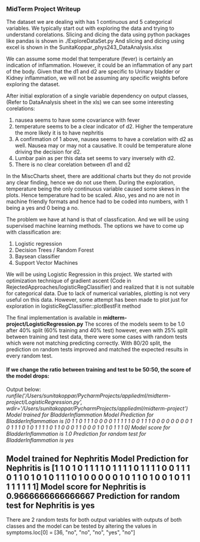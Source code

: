 ### MidTerm Project Writeup


The dataset we are dealing with has 1 continuous and 5 categorical variables. 
We typically start out with exploring the data and trying to understand corelations.
Slicing and dicing the data using python packages like pandas is shown in  ./ExploreDataSet.py
And slicing and dicing using excel is shown in the SunitaKoppar_phys243_DataAnalysis.xlsx

We can assume some model that temperature (fever) is certainly an indication of inflammation. However, 
it could be an inflammation of any part of the body. Given that the d1 and d2 are specific to Urinary bladder 
or Kidney inflammation, we will not be assuming any specific weights before exploring the dataset.

After initial exploration of a single variable dependency on output classes, (Refer to DataAnalysis sheet in the xls) 
we can see some interesting corelations:
1. nausea seems to have some covariance with fever
2. temperature seems to be a clear indicator of d2. Higher the temperature the more likely it is to have nephritis
3. A confirmation of 1 above, nausea seems to have a corelation with d2 as well. 
Nausea may or may not a causative. It could be temperature alone driving the decision for d2. 
4. Lumbar pain as per this data set seems to vary inversely with d2. 
5. There is no clear corelation between d1 and d2

In the MiscCharts sheet, there are additional charts but they do not provide any clear finding, hence we do not use them.
During the exploration, temperature being the only continuous variable caused some skews in the plots. Hence temperature 
had to be scaled. Also, yes and no are not in machine friendly formats and hence had to be coded into numbers, with 1 being
a yes and 0 being a no. 

The problem we have at hand is that of classfication. And we will be using supervised machine learning methods.
The options we have to come up with classification are:
1. Logistic regression
2. Decision Trees / Random Forest
3. Baysean classifier
4. Support Vector Machines

We will be using Logistic Regression in this project. We started with optimization technique of gradient ascent (Code in RejectedApproaches/logisticRegClassifier) 
and realized that it is not suitable for categorical data.
Due to lack of numerical variables, plotting is not very useful on this data. However, some attempt has been made
to plot just for exploration in logisticRegClassifier::plotBestFit method

The final implementation is available in **midterm-project/LogisticRegression.py**
The scores of the models seem to be 1.0 after 40% split (60% training and 40% test) however, even with 25% split between training and test data, there were some cases with random tests which were not 
matching predicting correctly.
With 80/20 split, the prediction on random tests improved and matched the expected results in every random test.

#### If we change the ratio between training and test to be 50:50, the score of the model drops:
Output below:
_runfile('/Users/sunitakoppar/PycharmProjects/appliedml/midterm-project/LogisticRegression.py', wdir='/Users/sunitakoppar/PycharmProjects/appliedml/midterm-project')
Model trained for  BladderInflammation
Model Prediction for  BladderInflammation  is  [0 1 1 0 1 1 1 0 0 0 0 1 1 1 1 1 0 0 1 1 1 0 0 0 0 0 0 0 0 1 0 1 1 1 0 1 0
 1 1 1 1 0 1 1 0 0 0 1 1 0 0 0 1 0 1 0 1 1 1 0]
Model score for  BladderInflammation  is  1.0
Prediction for random test for  BladderInflammation  is  yes_


Model trained for  Nephritis
Model Prediction for  Nephritis  is  [1 1 0 1 0 1 1 1 1 0 1 1 1 1 0 1 1 1 1 0 0 1 1 1 0 1 1 0 1 0 1 0 1 1 1 0 1
 0 0 0 0 0 1 0 1 1 0 1 0 0 1 0 1 1 1 1 1 1 1 1]
Model score for  Nephritis  is  0.9666666666666667
Prediction for random test for  Nephritis  is  yes
-------------

There are 2 random tests for both output variables with outputs of both classes and the model can be tested by altering the values in 
        symptoms.loc[0] = [36, "no", "no", "no", "yes", "no"]






